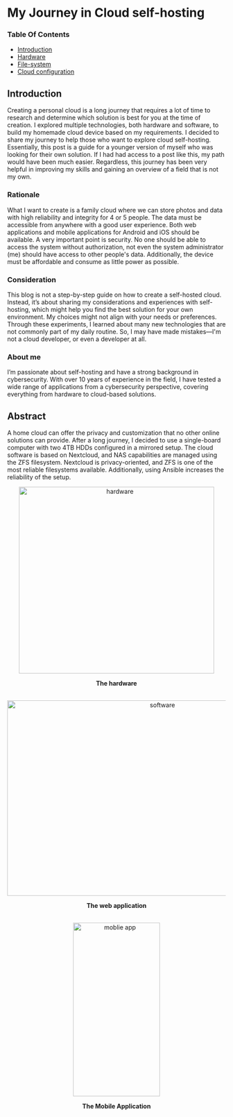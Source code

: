 # My Journey in Cloud self-hosting

### Table Of Contents
- [Introduction](#introduction)
- [Hardware](hardware/README.md)
- [File-system](file-system/README.md)
- [Cloud configuration](cloud-configuration/README.md)

## Introduction
Creating a personal cloud is a long journey that requires a lot of time to research and determine which solution is best for you at the time of creation. I explored multiple technologies, both hardware and software, to build my homemade cloud device based on my requirements. I decided to share my journey to help those who want to explore cloud self-hosting. Essentially, this post is a guide for a younger version of myself who was looking for their own solution. If I had had access to a post like this, my path would have been much easier. Regardless, this journey has been very helpful in improving my skills and gaining an overview of a field that is not my own.

### Rationale
What I want to create is a family cloud where we can store photos and data with high reliability and integrity for 4 or 5 people. The data must be accessible from anywhere with a good user experience. Both web applications and mobile applications for Android and iOS should be available.
A very important point is security. No one should be able to access the system without authorization, not even the system administrator (me) should have access to other people's data.
Additionally, the device must be affordable and consume as little power as possible. 

### Consideration
This blog is not a step-by-step guide on how to create a self-hosted cloud. Instead, it’s about sharing my considerations and experiences with self-hosting, which might help you find the best solution for your own environment. My choices might not align with your needs or preferences. Through these experiments, I learned about many new technologies that are not commonly part of my daily routine. So, I may have made mistakes—I'm not a cloud developer, or even a developer at all.

### About me
I’m passionate about self-hosting and have a strong background in cybersecurity. With over 10 years of experience in the field, I have tested a wide range of applications from a cybersecurity perspective, covering everything from hardware to cloud-based solutions.

## Abstract
A home cloud can offer the privacy and customization that no other online solutions can provide. After a long journey, I decided to use a single-board computer with two 4TB HDDs configured in a mirrored setup. The cloud software is based on Nextcloud, and NAS capabilities are managed using the ZFS filesystem. Nextcloud is privacy-oriented, and ZFS is one of the most reliable filesystems available. Additionally, using Ansible increases the reliability of the setup.
<br>
<div align="center">
  <img src="https://github.com/user-attachments/assets/cb3f97ec-f006-44e5-897d-2acc8aada9a1" alt="hardware" width="450" height="430">
<p><b>The hardware</b></p>
</div>
<br>
<div align="center">
<img src="https://github.com/user-attachments/assets/87a44740-90fc-4202-872f-5123173a6182" alt="software" width="700" height="450">
<p><b>The web application</b></p>
</div>
<br>
<div align="center">
<img src="https://github.com/user-attachments/assets/c042980c-d090-4b56-bdb7-4a272bc7f08d" alt="moblie app" width="200" height="400">
<p><b>The Mobile Application</b></p>
</div>



